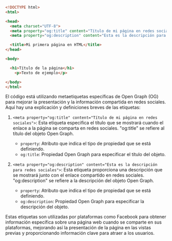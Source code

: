 ```html
<!DOCTYPE html>
<html>

<head>
  <meta charset="UTF-8">
  <meta property="og:title" content="Título de mi página en redes sociales">
  <meta property="og:description" content="Esta es la descripción para redes sociales">

  <title>Mi primera página en HTML</title>
</head>

<body>

  <h1>Título de la página</h1>
    <p>Texto de ejemplo</p>

</body>
</html>
```
El código está utilizando metaetiquetas específicas de Open Graph (OG) para mejorar la presentación y la información compartida en redes sociales. Aquí hay una explicación y definiciones breves de las etiquetas:

1. `<meta property="og:title" content="Título de mi página en redes sociales">`: Esta etiqueta especifica el título que se mostrará cuando el enlace a la página se comparta en redes sociales. "og:title" se refiere al título del objeto Open Graph.

   - `property`: Atributo que indica el tipo de propiedad que se está definiendo.
   - `og:title`: Propiedad Open Graph para especificar el título del objeto.

2. `<meta property="og:description" content="Esta es la descripción para redes sociales">`: Esta etiqueta proporciona una descripción que se mostrará junto con el enlace compartido en redes sociales. "og:description" se refiere a la descripción del objeto Open Graph.

   - `property`: Atributo que indica el tipo de propiedad que se está definiendo.
   - `og:description`: Propiedad Open Graph para especificar la descripción del objeto.

Estas etiquetas son utilizadas por plataformas como Facebook para obtener información específica sobre una página web cuando se comparte en sus plataformas, mejorando así la presentación de la página en las vistas previas y proporcionando información clave para atraer a los usuarios.
